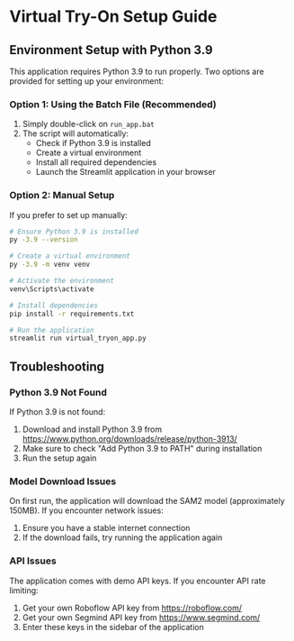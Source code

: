# Virtual Try-On Setup Guide

## Environment Setup with Python 3.9

This application requires Python 3.9 to run properly. Two options are provided for setting up your environment:

### Option 1: Using the Batch File (Recommended)

1. Simply double-click on `run_app.bat`
2. The script will automatically:
   - Check if Python 3.9 is installed
   - Create a virtual environment
   - Install all required dependencies
   - Launch the Streamlit application in your browser

### Option 2: Manual Setup

If you prefer to set up manually:

```bash
# Ensure Python 3.9 is installed
py -3.9 --version

# Create a virtual environment
py -3.9 -m venv venv

# Activate the environment
venv\Scripts\activate

# Install dependencies
pip install -r requirements.txt

# Run the application
streamlit run virtual_tryon_app.py
```

## Troubleshooting

### Python 3.9 Not Found

If Python 3.9 is not found:

1. Download and install Python 3.9 from https://www.python.org/downloads/release/python-3913/
2. Make sure to check "Add Python 3.9 to PATH" during installation
3. Run the setup again

### Model Download Issues

On first run, the application will download the SAM2 model (approximately 150MB). If you encounter network issues:

1. Ensure you have a stable internet connection
2. If the download fails, try running the application again

### API Issues

The application comes with demo API keys. If you encounter API rate limiting:

1. Get your own Roboflow API key from https://roboflow.com/
2. Get your own Segmind API key from https://www.segmind.com/
3. Enter these keys in the sidebar of the application
